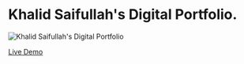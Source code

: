 # Khalid Saifullah's Digital Portfolio.

![Khalid Saifullah's Digital Portfolio](cover.jpg?raw=true "Khalid Saifullah's Digital Portfolio")

[Live Demo](https://khaliddev.com)
